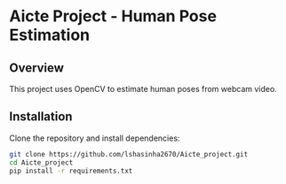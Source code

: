 # Aicte Project - Human Pose Estimation

## Overview
This project uses OpenCV to estimate human poses from webcam video.

## Installation
Clone the repository and install dependencies:
```bash
git clone https://github.com/lshasinha2670/Aicte_project.git
cd Aicte_project
pip install -r requirements.txt
